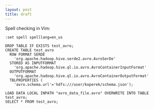 ```yaml
---
layout: post
title: draft
---
```


Spell checking in Vim:

```
:set spell spelllang=en_us
```

```
DROP TABLE IF EXISTS test_avro;
CREATE TABLE test_avro
  ROW FORMAT SERDE
    'org.apache.hadoop.hive.serde2.avro.AvroSerDe'
  STORED AS INPUTFORMAT
    'org.apache.hadoop.hive.ql.io.avro.AvroContainerInputFormat'
  OUTPUTFORMAT
    'org.apache.hadoop.hive.ql.io.avro.AvroContainerOutputFormat'
  TBLPROPERTIES (
    'avro.schema.url'='hdfs:///user/koperek/schema.json');

LOAD DATA LOCAL INPATH "avro_data_file.avro" OVERWRITE INTO TABLE test_avro;
SELECT * FROM test_avro;

```

[1]: http://avro.apache.org/docs/1.7.7/gettingstartedjava.html
[2]: http://github.com/commercehub-oss/gradle-avro-plugin 
[3]: https://github.com/FasterXML/jackson-dataformat-avro
